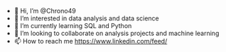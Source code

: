 - 👋 Hi, I’m @Chrono49
- 👀 I’m interested in data analysis and data science
- 🌱 I’m currently learning SQL and Python 
- 💞️ I’m looking to collaborate on analysis projects and machine learning
- 📫 How to reach me https://www.linkedin.com/feed/

<!---
Chrono49/Chrono49 is a ✨ special ✨ repository because its `README.md` (this file) appears on your GitHub profile.
You can click the Preview link to take a look at your changes.
--->
